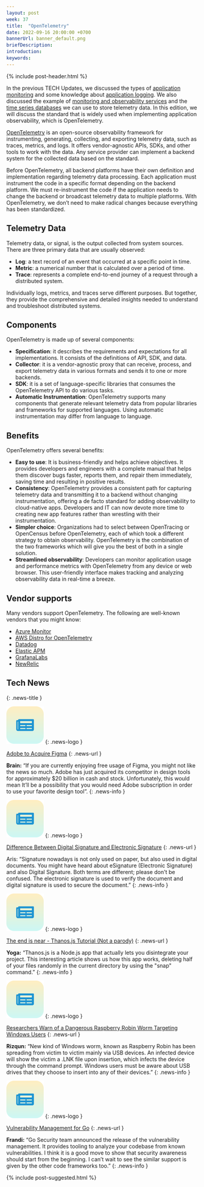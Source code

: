 ```yaml
---
layout: post
week: 37
title:  "OpenTelemetry"
date: 2022-09-16 20:00:00 +0700
bannerUrl: banner_default.png
briefDescription: 
introduction:
keywords:
---
```


{% include post-header.html %}

In the previous TECH Updates, we discussed the types of [application monitoring](https://tech-updates.polyrific.com/2022/03/11/week10-2022.html) and some knowledge about [application logging](https://tech-updates.polyrific.com/2022/03/25/week12-2022.html). We also discussed the example of [monitoring and observability services](https://tech-updates.polyrific.com/2022/04/08/week14-2022.html) and the [time series databases](https://tech-updates.polyrific.com/2022/04/01/week13-2022.html) we can use to store telemetry data. In this edition, we will discuss the standard that is widely used when implementing application observability, which is OpenTelemetry.

[OpenTelemetry](https://opentelemetry.io/) is an open-source observability framework for instrumenting, generating, collecting, and exporting telemetry data, such as traces, metrics, and logs. It offers vendor-agnostic APIs, SDKs, and other tools to work with the data. Any service provider can implement a backend system for the collected data based on the standard.

Before OpenTelemetry, all backend platforms have their own definition and implementation regarding telemetry data processing. Each application must instrument the code in a specific format depending on the backend platform. We must re-instrument the code if the application needs to change the backend or broadcast telemetry data to multiple platforms. With OpenTelemetry, we don’t need to make radical changes because everything has been standardized.

## Telemetry Data

Telemetry data, or signal, is the output collected from system sources. There are three primary data that are usually observed:

- **Log**: a text record of an event that occurred at a specific point in time.
- **Metric**: a numerical number that is calculated over a period of time.
- **Trace**: represents a complete end-to-end journey of a request through a distributed system.

Individually logs, metrics, and traces serve different purposes. But together, they provide the comprehensive and detailed insights needed to understand and troubleshoot distributed systems.

## Components

OpenTelemetry is made up of several components:

- **Specification**: it describes the requirements and expectations for all implementations. It consists of the definitions of API, SDK, and data.
- **Collector**: it is a vendor-agnostic proxy that can receive, process, and export telemetry data in various formats and sends it to one or more backends.
- **SDK**: it is a set of language-specific libraries that consumes the OpenTelemetry API to do various tasks.
- **Automatic Instrumentation**: OpenTelemetry supports many components that generate relevant telemetry data from popular libraries and frameworks for supported languages. Using automatic instrumentation may differ from language to language.

## Benefits

OpenTelemetry offers several benefits:

- **Easy to use**: It is business-friendly and helps achieve objectives. It provides developers and engineers with a complete manual that helps them discover bugs faster, reports them, and repair them immediately, saving time and resulting in positive results.
- **Consistency**: OpenTelemetry provides a consistent path for capturing telemetry data and transmitting it to a backend without changing instrumentation, offering a de facto standard for adding observability to cloud-native apps. Developers and IT can now devote more time to creating new app features rather than wrestling with their instrumentation.
- **Simpler choice**: Organizations had to select between OpenTracing or OpenCensus before OpenTelemetry, each of which took a different strategy to obtain observability. OpenTelemetry is the combination of the two frameworks which will give you the best of both in a single solution.
- **Streamlined observability**: Developers can monitor application usage and performance metrics with OpenTelemetry from any device or web browser. This user-friendly interface makes tracking and analyzing observability data in real-time a breeze.

## Vendor supports

Many vendors support OpenTelemetry. The following are well-known vendors that you might know:

- [Azure Monitor](https://docs.microsoft.com/en-us/azure/azure-monitor/app/opentelemetry-overview)
- [AWS Distro for OpenTelemetry](https://aws-otel.github.io/)
- [Datadog](https://docs.datadoghq.com/tracing/trace_collection/open_standards/)
- [Elastic APM](https://www.elastic.co/guide/en/apm/guide/current/open-telemetry.html)
- [GrafanaLabs](https://grafana.com/oss/opentelemetry/)
- [NewRelic](https://newrelic.com/solutions/opentelemetry)

## Tech News
{: .news-title }

![memo](/assets/images/tech-news.svg)
{: .news-logo }

[Adobe to Acquire Figma](https://news.adobe.com/news/news-details/2022/Adobe-to-Acquire-Figma/default.aspx)
{: .news-url }

__Brain:__ “If you are currently enjoying free usage of Figma, you might not like the news so much. Adobe has just acquired its competitor in design tools for approximately $20 billion in cash and stock. Unfortunately, this would mean It’ll be a possibility that you would need Adobe subscription in order to use your favorite design tool”.
{: .news-info }

![memo](/assets/images/tech-news.svg)
{: .news-logo }

[Difference Between Digital Signature and Electronic Signature](http://www.differencebetween.net/technology/difference-between-digital-signature-and-electronic-signature/)
{: .news-url }

Aris: “Signature nowadays is not only used on paper, but also used in digital documents. You might have heard about eSignature (Electronic Signature) and also Digital Signature. Both terms are different; please don't be confused. The electronic signature is used to verify the document and digital signature is used to secure the document.”
{: .news-info }

![memo](/assets/images/tech-news.svg)
{: .news-logo }

[The end is near - Thanos.js Tutorial (Not a parody)](https://thewebtech.hashnode.dev/the-end-is-near-thanosjs-tutorial-not-a-parody)
{: .news-url }

__Yoga:__ “Thanos.js is a Node.js app that actually lets you disintegrate your project. This interesting article shows us how this app works, deleting half of your files randomly in the current directory by using the "snap" command.”
{: .news-info }

![memo](/assets/images/tech-news.svg)
{: .news-logo }

[Researchers Warn of a Dangerous Raspberry Robin Worm Targeting Windows Users](https://www.makeuseof.com/dangerous-raspberry-robin-worm-targeting-windows-users/)
{: .news-url }

__Rizqun:__ “New kind of Windows worm, known as Raspberry Robin has been spreading from victim to victim mainly via USB devices. An infected device will show the victim a .LNK file upon insertion, which infects the device through the command prompt. Windows users must be aware about USB drives that they choose to insert into any of their devices.”
{: .news-info }

![memo](/assets/images/tech-news.svg)
{: .news-logo }

[Vulnerability Management for Go](https://go.dev/blog/vuln)
{: .news-url }

__Frandi:__ “Go Security team announced the release of the vulnerability management. It provides tooling to analyze your codebase from known vulnerabilities. I think it is a good move to show that security awareness should start from the beginning. I can’t wait to see the similar support is given by the other code frameworks too.”
{: .news-info }

{% include post-suggested.html %}